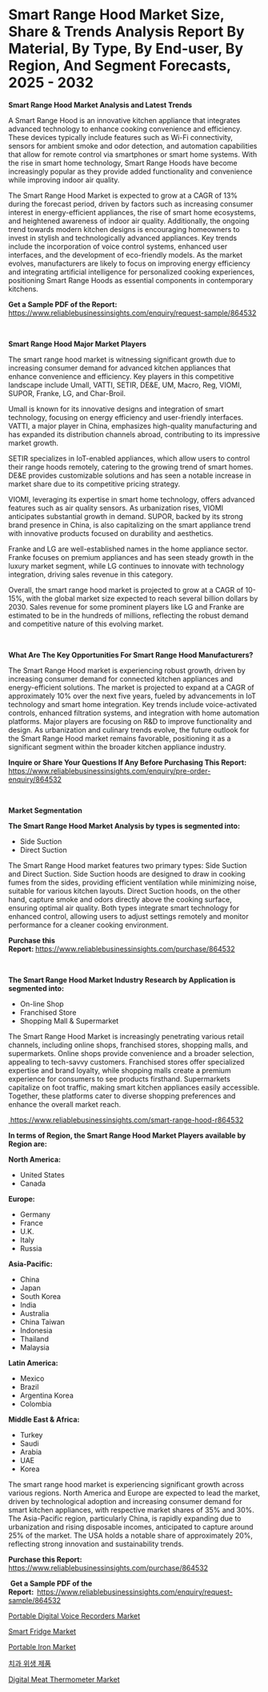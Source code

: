<p><h1>Smart Range Hood Market Size, Share & Trends Analysis Report By Material, By Type, By End-user, By Region, And Segment Forecasts, 2025 - 2032</h1></p><p><strong>Smart Range Hood Market Analysis and Latest Trends</strong></p>
<p><p>A Smart Range Hood is an innovative kitchen appliance that integrates advanced technology to enhance cooking convenience and efficiency. These devices typically include features such as Wi-Fi connectivity, sensors for ambient smoke and odor detection, and automation capabilities that allow for remote control via smartphones or smart home systems. With the rise in smart home technology, Smart Range Hoods have become increasingly popular as they provide added functionality and convenience while improving indoor air quality.</p><p>The Smart Range Hood Market is expected to grow at a CAGR of 13% during the forecast period, driven by factors such as increasing consumer interest in energy-efficient appliances, the rise of smart home ecosystems, and heightened awareness of indoor air quality. Additionally, the ongoing trend towards modern kitchen designs is encouraging homeowners to invest in stylish and technologically advanced appliances. Key trends include the incorporation of voice control systems, enhanced user interfaces, and the development of eco-friendly models. As the market evolves, manufacturers are likely to focus on improving energy efficiency and integrating artificial intelligence for personalized cooking experiences, positioning Smart Range Hoods as essential components in contemporary kitchens.</p></p>
<p><strong>Get a Sample PDF of the Report:&nbsp;</strong> <a href="https://www.reliablebusinessinsights.com/enquiry/request-sample/864532?utm_campaign=97&utm_medium=2&utm_source=Github&utm_content=ia&utm_term=08022025&utm_id=smart-range-hood">https://www.reliablebusinessinsights.com/enquiry/request-sample/864532</a></p>
<p>&nbsp;</p>
<p><strong>Smart Range Hood Major Market Players</strong></p>
<p><p>The smart range hood market is witnessing significant growth due to increasing consumer demand for advanced kitchen appliances that enhance convenience and efficiency. Key players in this competitive landscape include Umall, VATTI, SETIR, DE&E, UM, Macro, Reg, VIOMI, SUPOR, Franke, LG, and Char-Broil. </p><p>Umall is known for its innovative designs and integration of smart technology, focusing on energy efficiency and user-friendly interfaces. VATTI, a major player in China, emphasizes high-quality manufacturing and has expanded its distribution channels abroad, contributing to its impressive market growth. </p><p>SETIR specializes in IoT-enabled appliances, which allow users to control their range hoods remotely, catering to the growing trend of smart homes. DE&E provides customizable solutions and has seen a notable increase in market share due to its competitive pricing strategy. </p><p>VIOMI, leveraging its expertise in smart home technology, offers advanced features such as air quality sensors. As urbanization rises, VIOMI anticipates substantial growth in demand. SUPOR, backed by its strong brand presence in China, is also capitalizing on the smart appliance trend with innovative products focused on durability and aesthetics. </p><p>Franke and LG are well-established names in the home appliance sector. Franke focuses on premium appliances and has seen steady growth in the luxury market segment, while LG continues to innovate with technology integration, driving sales revenue in this category.</p><p>Overall, the smart range hood market is projected to grow at a CAGR of 10-15%, with the global market size expected to reach several billion dollars by 2030. Sales revenue for some prominent players like LG and Franke are estimated to be in the hundreds of millions, reflecting the robust demand and competitive nature of this evolving market.</p></p>
<p>&nbsp;</p>
<p><strong>What Are The Key Opportunities For Smart Range Hood Manufacturers?</strong></p>
<p><p>The Smart Range Hood market is experiencing robust growth, driven by increasing consumer demand for connected kitchen appliances and energy-efficient solutions. The market is projected to expand at a CAGR of approximately 10% over the next five years, fueled by advancements in IoT technology and smart home integration. Key trends include voice-activated controls, enhanced filtration systems, and integration with home automation platforms. Major players are focusing on R&D to improve functionality and design. As urbanization and culinary trends evolve, the future outlook for the Smart Range Hood market remains favorable, positioning it as a significant segment within the broader kitchen appliance industry.</p></p>
<p><strong>Inquire or Share Your Questions If Any Before Purchasing This Report:</strong> <a href="https://www.reliablebusinessinsights.com/enquiry/pre-order-enquiry/864532?utm_campaign=97&utm_medium=2&utm_source=Github&utm_content=ia&utm_term=08022025&utm_id=smart-range-hood">https://www.reliablebusinessinsights.com/enquiry/pre-order-enquiry/864532</a></p>
<p>&nbsp;</p>
<p><strong>Market Segmentation</strong></p>
<p><strong>The Smart Range Hood Market Analysis by types is segmented into:</strong></p>
<p><ul><li>Side Suction</li><li>Direct Suction</li></ul></p>
<p><p>The Smart Range Hood market features two primary types: Side Suction and Direct Suction. Side Suction hoods are designed to draw in cooking fumes from the sides, providing efficient ventilation while minimizing noise, suitable for various kitchen layouts. Direct Suction hoods, on the other hand, capture smoke and odors directly above the cooking surface, ensuring optimal air quality. Both types integrate smart technology for enhanced control, allowing users to adjust settings remotely and monitor performance for a cleaner cooking environment.</p></p>
<p><strong>Purchase this Report:&nbsp;</strong><a href="https://www.reliablebusinessinsights.com/purchase/864532?utm_campaign=97&utm_medium=2&utm_source=Github&utm_content=ia&utm_term=08022025&utm_id=smart-range-hood">https://www.reliablebusinessinsights.com/purchase/864532</a></p>
<p>&nbsp;</p>
<p><strong>The Smart Range Hood Market Industry Research by Application is segmented into:</strong></p>
<p><ul><li>On-line Shop</li><li>Franchised Store</li><li>Shopping Mall & Supermarket</li></ul></p>
<p><p>The Smart Range Hood Market is increasingly penetrating various retail channels, including online shops, franchised stores, shopping malls, and supermarkets. Online shops provide convenience and a broader selection, appealing to tech-savvy customers. Franchised stores offer specialized expertise and brand loyalty, while shopping malls create a premium experience for consumers to see products firsthand. Supermarkets capitalize on foot traffic, making smart kitchen appliances easily accessible. Together, these platforms cater to diverse shopping preferences and enhance the overall market reach.</p></p>
<p><a href="https://www.reliablebusinessinsights.com/smart-range-hood-r864532?utm_campaign=97&utm_medium=2&utm_source=Github&utm_content=ia&utm_term=08022025&utm_id=smart-range-hood">&nbsp;https://www.reliablebusinessinsights.com/smart-range-hood-r864532</a></p>
<p><strong>In terms of Region, the Smart Range Hood Market Players available by Region are:</strong></p>
<p>
    <p> <strong> North America: </strong>
        <ul>
            <li>United States</li>
            <li>Canada</li>
        </ul>
        </p> 
    <p> <strong> Europe: </strong>
        <ul>
            <li>Germany</li>
            <li>France</li>
            <li>U.K.</li>
            <li>Italy</li>
            <li>Russia</li>
        </ul>
        </p> 
    <p> <strong> Asia-Pacific: </strong>
        <ul>
            <li>China</li>
            <li>Japan</li>
            <li>South Korea</li>
            <li>India</li>
            <li>Australia</li>
            <li>China Taiwan</li>
            <li>Indonesia</li>
            <li>Thailand</li>
            <li>Malaysia</li>
        </ul>
        </p> 
    <p> <strong> Latin America: </strong>
        <ul>
            <li>Mexico</li>
            <li>Brazil</li>
            <li>Argentina Korea</li>
            <li>Colombia</li>
        </ul>
        </p> 
    <p> <strong> Middle East & Africa: </strong>
        <ul>
            <li>Turkey</li>
            <li>Saudi</li>
            <li>Arabia</li>
            <li>UAE</li>
            <li>Korea</li>
        </ul>
    </p>
    </p>
<p><p>The smart range hood market is experiencing significant growth across various regions. North America and Europe are expected to lead the market, driven by technological adoption and increasing consumer demand for smart kitchen appliances, with respective market shares of 35% and 30%. The Asia-Pacific region, particularly China, is rapidly expanding due to urbanization and rising disposable incomes, anticipated to capture around 25% of the market. The USA holds a notable share of approximately 20%, reflecting strong innovation and sustainability trends.</p></p>
<p><strong>Purchase this Report: </strong><a href="https://www.reliablebusinessinsights.com/purchase/864532?utm_campaign=97&utm_medium=2&utm_source=Github&utm_content=ia&utm_term=08022025&utm_id=smart-range-hood">https://www.reliablebusinessinsights.com/purchase/864532</a></p>
<p>&nbsp;<strong>Get a Sample PDF of the Report:&nbsp;&nbsp;</strong><a href="https://www.reliablebusinessinsights.com/enquiry/request-sample/864532?utm_campaign=97&utm_medium=2&utm_source=Github&utm_content=ia&utm_term=08022025&utm_id=smart-range-hood">https://www.reliablebusinessinsights.com/enquiry/request-sample/864532</a></p>
<p><strong></strong></p>
<p><p><a href="https://github.com/mupumafrhad/Market-Research-Report-List-1/blob/main/portable-digital-voice-recorders-market.md?utm_campaign=97&utm_medium=2&utm_source=Github&utm_content=ia&utm_term=08022025&utm_id=smart-range-hood">Portable Digital Voice Recorders Market</a></p><p><a href="https://github.com/fisyaavneel/Market-Research-Report-List-1/blob/main/smart-fridge-market.md?utm_campaign=97&utm_medium=2&utm_source=Github&utm_content=ia&utm_term=08022025&utm_id=smart-range-hood">Smart Fridge Market</a></p><p><a href="https://github.com/cornuznwazue/Market-Research-Report-List-1/blob/main/portable-iron-market.md?utm_campaign=97&utm_medium=2&utm_source=Github&utm_content=ia&utm_term=08022025&utm_id=smart-range-hood">Portable Iron Market</a></p><p><a href="https://github.com/sougarounis/Market-Research-Report-List-7/blob/main/854928635994.md?utm_campaign=97&utm_medium=2&utm_source=Github&utm_content=ia&utm_term=08022025&utm_id=smart-range-hood">치과 위생 제품</a></p><p><a href="https://github.com/sderolza/Market-Research-Report-List-1/blob/main/digital-meat-thermometer-market.md?utm_campaign=97&utm_medium=2&utm_source=Github&utm_content=ia&utm_term=08022025&utm_id=smart-range-hood">Digital Meat Thermometer Market</a></p></p>